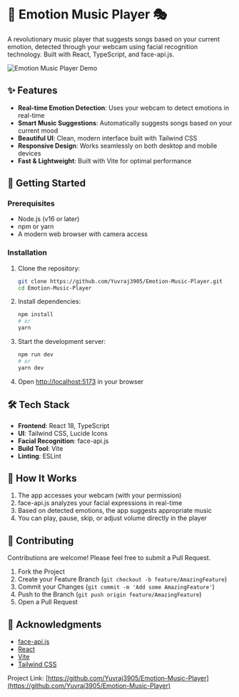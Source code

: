 # 🎵 Emotion Music Player 🎭

A revolutionary music player that suggests songs based on your current emotion, detected through your webcam using facial recognition technology. Built with React, TypeScript, and face-api.js.

![Emotion Music Player Demo](https://emotion-music-player-red.vercel.app/)

## ✨ Features

- **Real-time Emotion Detection**: Uses your webcam to detect emotions in real-time
- **Smart Music Suggestions**: Automatically suggests songs based on your current mood
- **Beautiful UI**: Clean, modern interface built with Tailwind CSS
- **Responsive Design**: Works seamlessly on both desktop and mobile devices
- **Fast & Lightweight**: Built with Vite for optimal performance

## 🚀 Getting Started

### Prerequisites

- Node.js (v16 or later)
- npm or yarn
- A modern web browser with camera access

### Installation

1. Clone the repository:
   ```bash
   git clone https://github.com/Yuvraj3905/Emotion-Music-Player.git
   cd Emotion-Music-Player
   ```

2. Install dependencies:
   ```bash
   npm install
   # or
   yarn
   ```

3. Start the development server:
   ```bash
   npm run dev
   # or
   yarn dev
   ```

4. Open [http://localhost:5173](http://localhost:5173) in your browser

## 🛠️ Tech Stack

- **Frontend**: React 18, TypeScript
- **UI**: Tailwind CSS, Lucide Icons
- **Facial Recognition**: face-api.js
- **Build Tool**: Vite
- **Linting**: ESLint

## 📝 How It Works

1. The app accesses your webcam (with your permission)
2. face-api.js analyzes your facial expressions in real-time
3. Based on detected emotions, the app suggests appropriate music
4. You can play, pause, skip, or adjust volume directly in the player

## 🤝 Contributing

Contributions are welcome! Please feel free to submit a Pull Request.

1. Fork the Project
2. Create your Feature Branch (`git checkout -b feature/AmazingFeature`)
3. Commit your Changes (`git commit -m 'Add some AmazingFeature'`)
4. Push to the Branch (`git push origin feature/AmazingFeature`)
5. Open a Pull Request


## 🙏 Acknowledgments

- [face-api.js](https://github.com/justadudewhohacks/face-api.js/)
- [React](https://reactjs.org/)
- [Vite](https://vitejs.dev/)
- [Tailwind CSS](https://tailwindcss.com/)


Project Link: [https://github.com/Yuvraj3905/Emotion-Music-Player](https://github.com/Yuvraj3905/Emotion-Music-Player)